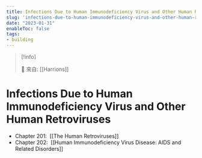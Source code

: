 ```yaml
---
title: Infections Due to Human Immunodeficiency Virus and Other Human Retroviruses
slug: 'infections-due-to-human-immunodeficiency-virus-and-other-human-retroviruses'
date: "2023-01-31"
enableToc: false
tags:
- building
---
```


> [!info]
>
> 🌱 來自: [[Harrions]]

# Infections Due to Human Immunodeficiency Virus and Other Human Retroviruses

*   Chapter 201:  [[The Human Retroviruses]]
*   Chapter 202:  [[Human Immunodeficiency Virus Disease: AIDS and Related Disorders]]
